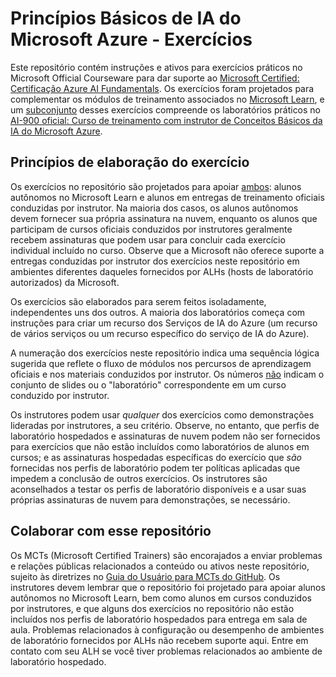 # Princípios Básicos de IA do Microsoft Azure - Exercícios

Este repositório contém instruções e ativos para exercícios práticos no Microsoft Official Courseware para dar suporte ao [Microsoft Certified: Certificação Azure AI Fundamentals](https://learn.microsoft.com/credentials/certifications/azure-ai-fundamentals/). Os exercícios foram projetados para complementar os módulos de treinamento associados no [Microsoft Learn](https://learn.microsoft.com/training), e um <u>subconjunto</u> desses exercícios compreende os laboratórios práticos no [AI-900 oficial: Curso de treinamento com instrutor de Conceitos Básicos da IA do Microsoft Azure](https://learn.microsoft.com/en-us/training/courses/ai-900t00).

## Princípios de elaboração do exercício

Os exercícios no repositório são projetados para apoiar <u>ambos</u>: alunos autônomos no Microsoft Learn e alunos em entregas de treinamento oficiais conduzidas por instrutor. Na maioria dos casos, os alunos autônomos devem fornecer sua própria assinatura na nuvem, enquanto os alunos que participam de cursos oficiais conduzidos por instrutores geralmente recebem assinaturas que podem usar para concluir cada exercício individual incluído no curso. Observe que a Microsoft não oferece suporte a entregas conduzidas por instrutor dos exercícios neste repositório em ambientes diferentes daqueles fornecidos por ALHs (hosts de laboratório autorizados) da Microsoft.

Os exercícios são elaborados para serem feitos isoladamente, independentes uns dos outros. A maioria dos laboratórios começa com instruções para criar um recurso dos Serviços de IA do Azure (um recurso de vários serviços ou um recurso específico do serviço de IA do Azure).

A numeração dos exercícios neste repositório indica uma sequência lógica sugerida que reflete o fluxo de módulos nos percursos de aprendizagem oficiais e nos materiais conduzidos por instrutor. Os números <u>não</u> indicam o conjunto de slides ou o "laboratório" correspondente em um curso conduzido por instrutor.

Os instrutores podem usar *qualquer* dos exercícios como demonstrações lideradas por instrutores, a seu critério. Observe, no entanto, que perfis de laboratório hospedados e assinaturas de nuvem podem não ser fornecidos para exercícios que não estão incluídos como laboratórios de alunos em cursos; e as assinaturas hospedadas específicas do exercício que *são* fornecidas nos perfis de laboratório podem ter políticas aplicadas que impedem a conclusão de outros exercícios. Os instrutores são aconselhados a testar os perfis de laboratório disponíveis e a usar suas próprias assinaturas de nuvem para demonstrações, se necessário.

## Colaborar com esse repositório

Os MCTs (Microsoft Certified Trainers) são encorajados a enviar problemas e relações públicas relacionados a conteúdo ou ativos neste repositório, sujeito às diretrizes no [Guia do Usuário para MCTs do GitHub](https://microsoftlearning.github.io/MCT-User-Guide/). Os instrutores devem lembrar que o repositório foi projetado para apoiar alunos autônomos no Microsoft Learn, bem como alunos em cursos conduzidos por instrutores, e que alguns dos exercícios no repositório não estão incluídos nos perfis de laboratório hospedados para entrega em sala de aula. Problemas relacionados à configuração ou desempenho de ambientes de laboratório fornecidos por ALHs não recebem suporte aqui. Entre em contato com seu ALH se você tiver problemas relacionados ao ambiente de laboratório hospedado.
